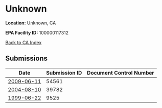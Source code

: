 # Unknown

**Location:** Unknown, CA

**EPA Facility ID:** 100000117312

[Back to CA Index](../../index.md)

## Submissions

| Date | Submission ID | Document Control Number |
|------|--------------|-------------------------|
| [2009-06-11](submissions/54561.md) | 54561 |  |
| [2004-08-10](submissions/39782.md) | 39782 |  |
| [1999-06-22](submissions/9525.md) | 9525 |  |

